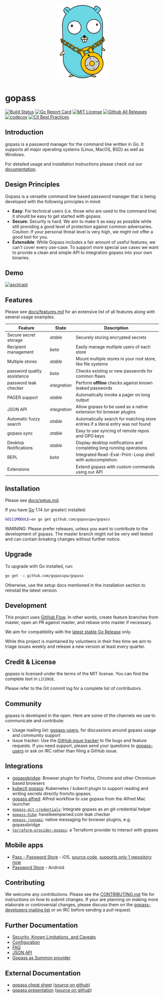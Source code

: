 <p align="center">
    <img src="docs/logo.png" height="250" alt="gopass Gopher by Vincent Leinweber, remixed from the Renée French original Gopher" title="gopass Gopher by Vincent Leinweber, remixed from the Renée French original Gopher" />
</p>

# gopass

[![Build Status](https://travis-ci.org/gopasspw/gopass.svg?branch=master)](https://travis-ci.org/gopasspw/gopass)
[![Go Report Card](https://goreportcard.com/badge/github.com/gopasspw/gopass)](https://goreportcard.com/report/github.com/gopasspw/gopass)
[![MIT License](https://img.shields.io/badge/license-MIT-blue.svg)](https://github.com/gopasspw/gopass/blob/master/LICENSE)
[![Github All Releases](https://img.shields.io/github/downloads/gopasspw/gopass/total.svg)](https://github.com/gopasspw/gopass/releases)
[![codecov](https://codecov.io/gh/gopasspw/gopass/branch/master/graph/badge.svg)](https://codecov.io/gh/gopasspw/gopass)
[![CII Best Practices](https://bestpractices.coreinfrastructure.org/projects/1899/badge)](https://bestpractices.coreinfrastructure.org/projects/1899)

## Introduction

gopass is a password manager for the command line written in Go. It supports all major operating systems (Linux, MacOS, BSD) as well as Windows.

For detailed usage and installation instructions please check out our [documentation](docs/).

## Design Principles

Gopass is a versatile command line based password manager that is being developed with the following principles in mind:

- **Easy**: For technical users (i.e. those who are used to the command line) it should be easy to get started with gopass.
- **Secure**: Security is hard. We aim to make it as easy as possible while still providing a good level of protection against common adversaries. *Caution*: If your personal threat level is very high, we might not offer a good tool for you.
- **Extensible**: While Gopass includes a fair amount of useful features, we can't cover every use-case. To support more special use cases we want to provide a clean and simple API to integration gopass into your own binaries.

## Demo

[![asciicast](https://asciinema.org/a/172749.png)](https://asciinema.org/a/172749)

## Features

Please see [docs/features.md](https://github.com/gopasspw/gopass/blob/master/docs/features.md) for an extensive list of all features along with several usage examples.

| **Feature**                 | **State**     | **Description**                                                   |
| --------------------------- | ------------- | ----------------------------------------------------------------- |
| Secure secret storage       | *stable*      | Securely storing encrypted secrets                                |
| Recipient management        | *beta*        | Easily manage multiple users of each store                        |
| Multiple stores             | *stable*      | Mount multiple stores in your root store, like file systems       |
| password quality assistance | *beta*        | Checks existing or new passwords for common flaws                 |
| password leak checker       | *integration* | Perform **offline** checks against known leaked passwords         |
| PAGER support               | *stable*      | Automatically invoke a pager on long output                       |
| JSON API                    | *integration* | Allow gopass to be used as a native extension for browser plugins |
| Automatic fuzzy search      | *stable*      | Automatically search for matching store entries if a literal entry was not found |
| gopass sync                 | *stable*      | Easy to use syncing of remote repos and GPG keys                  |
| Desktop Notifications       | *stable*      | Display desktop notifications and completing long running operations |
| REPL                        | *beta*        | Integrated Read-Eval-Print-Loop shell with autocompletion. |
| Extensions                  |               | Extend gopass with custom commands using our API                  |

## Installation

Please see [docs/setup.md](https://github.com/gopasspw/gopass/blob/master/docs/setup.md).

If you have [Go](https://golang.org/) 1.14 (or greater) installed:

```bash
GO111MODULE=on go get github.com/gopasspw/gopass
```

WARNING: Please prefer releases, unless you want to contribute to the
development of gopass. The master branch might not be very well tested and
can contain breaking changes without further notice.


## Upgrade

To upgrade with Go installed, run:
```bash
go get -u github.com/gopasspw/gopass
```

Otherwise, use the setup docs mentioned in the installation section to reinstall the latest version.

## Development

This project uses [GitHub Flow](https://guides.github.com/introduction/flow/). In other words, create feature branches from master, open an PR against master, and rebase onto master if necessary.

We aim for compatibility with the [latest stable Go Release](https://golang.org/dl/) only.

While this project is maintained by volunteers in their free time we aim to triage issues weekly and release a new version at least every quarter.

## Credit & License

gopass is licensed under the terms of the MIT license. You can find the complete text in `LICENSE`.

Please refer to the Git commit log for a complete list of contributors.

## Community

gopass is developed in the open. Here are some of the channels we use to communicate and contribute:

* Usage mailing list: [gopass-users](https://groups.google.com/forum/#!forum/gopass-users), for discussions around gopass usage and community support
* Issue tracker: Use the [GitHub issue tracker](https://github.com/gopasspw/gopass/issues) to file bugs and feature requests. If you need support, please send your questions to [gopass-users](https://groups.google.com/forum/#!forum/gopass-users) or ask on IRC rather than filing a GitHub issue.

## Integrations

- [gopassbridge](https://github.com/gopasspw/gopassbridge): Browser plugin for Firefox, Chrome and other Chromium based browsers
- [kubectl gopass](https://github.com/gopasspw/kubectl-gopass): Kubernetes / kubectl plugin to support reading and writing secrets directly from/to gopass.
- [gopass alfred](https://github.com/gopasspw/gopass-alfred): Alfred workflow to use gopass from the Alfred Mac launcher
- [`gopass-git-credentials`](https://github.com/gopasspw/gopass/tree/master/cmd/gopass-git-credentials): Integrate gopass as an git-credential helper
- [`gopass-hibp`](https://github.com/gopasspw/gopass/tree/master/cmd/gopass-hibp): haveibeenpwned.com leak checker
- [`gopass-jsonapi`](https://github.com/gopasspw/gopass/tree/master/cmd/gopass-jsonapi): native messaging for browser plugins, e.g. gopassbridge
- [`terraform-provider-gopass`](https://github.com/camptocamp/terraform-provider-pass): a Terraform provider to interact with gopass

## Mobile apps

- [Pass - Password Store](https://apps.apple.com/us/app/pass-password-store/id1205820573) - iOS, [source code](https://github.com/mssun/passforios), [supports only 1 repository now](https://github.com/mssun/passforios/issues/88)
- [Password Store](https://play.google.com/store/apps/details?id=dev.msfjarvis.aps) - Android

## Contributing

We welcome any contributions. Please see the [CONTRIBUTING.md](https://github.com/gopasspw/gopass/blob/master/CONTRIBUTING.md) file for instructions on how to submit changes. If your are planning on making more elaborate or controversial changes, please discuss them on the [gopass-developers mailing list](https://groups.google.com/forum/#!forum/gopass-developers) or on IRC before sending a pull request.

## Further Documentation

* [Security, Known Limitations, and Caveats](https://github.com/gopasspw/gopass/blob/master/docs/security.md)
* [Configuration](https://github.com/gopasspw/gopass/blob/master/docs/config.md)
* [FAQ](https://github.com/gopasspw/gopass/blob/master/docs/faq.md)
* [JSON API](https://github.com/gopasspw/gopass/blob/master/docs/jsonapi.md)
* [Gopass as Summon provider](https://github.com/gopasspw/gopass/blob/master/docs/summon-provider.md)

## External Documentation
* [gopass cheat sheet](https://woile.github.io/gopass-cheat-sheet/) ([source on github](https://github.com/Woile/gopass-presentation))
* [gopass presentation](https://woile.github.io/gopass-presentation/) ([source on github](https://github.com/Woile/gopass-presentation))
